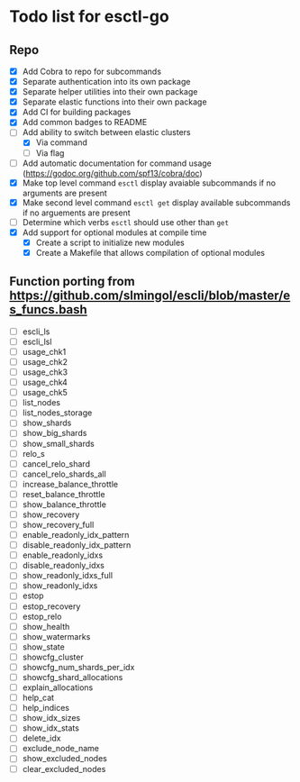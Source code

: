 Todo list for esctl-go
====
## Repo 
- [x] Add Cobra to repo for subcommands
- [x] Separate authentication into its own package
- [x] Separate helper utilities into their own package
- [x] Separate elastic functions into their own package
- [x] Add CI for building packages
- [x] Add common badges to README
- [ ] Add ability to switch between elastic clusters
  * [x] Via command
  * [ ] Via flag
- [ ] Add automatic documentation for command usage (https://godoc.org/github.com/spf13/cobra/doc)
- [x] Make top level command `esctl` display avaiable subcommands if no
  arguments are present
- [x] Make second level command `esctl get` display available subcommands if no
  arguements are present
- [ ] Determine which verbs `esctl` should use other than `get`
- [x] Add support for optional modules at compile time
  * [x] Create a script to initialize new modules
  * [x] Create a Makefile that allows compilation of optional modules

## Function porting from https://github.com/slmingol/escli/blob/master/es_funcs.bash
- [ ] escli_ls
- [ ] escli_lsl
- [ ] usage_chk1
- [ ] usage_chk2
- [ ] usage_chk3
- [ ] usage_chk4
- [ ] usage_chk5
- [ ] list_nodes
- [ ] list_nodes_storage
- [ ] show_shards
- [ ] show_big_shards
- [ ] show_small_shards
- [ ] relo_s
- [ ] cancel_relo_shard
- [ ] cancel_relo_shards_all
- [ ] increase_balance_throttle
- [ ] reset_balance_throttle
- [ ] show_balance_throttle
- [ ] show_recovery
- [ ] show_recovery_full
- [ ] enable_readonly_idx_pattern
- [ ] disable_readonly_idx_pattern
- [ ] enable_readonly_idxs
- [ ] disable_readonly_idxs
- [ ] show_readonly_idxs_full
- [ ] show_readonly_idxs
- [ ] estop
- [ ] estop_recovery
- [ ] estop_relo
- [ ] show_health
- [ ] show_watermarks
- [ ] show_state
- [ ] showcfg_cluster
- [ ] showcfg_num_shards_per_idx
- [ ] showcfg_shard_allocations
- [ ] explain_allocations
- [ ] help_cat
- [ ] help_indices
- [ ] show_idx_sizes
- [ ] show_idx_stats
- [ ] delete_idx
- [ ] exclude_node_name
- [ ] show_excluded_nodes
- [ ] clear_excluded_nodes

